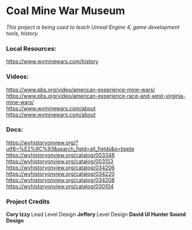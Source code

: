 # Coal Mine War Museum

<i>This project is being used to teach Unreal Engine 4, game development tools, history. </i>


<h3> Local Resources: </h3>

https://www.wvminewars.com/history <br>

<h3> Videos: </h3>

https://www.pbs.org/video/american-experience-mine-wars/ <br>
https://www.pbs.org/video/american-experience-race-and-west-virginia-mine-wars/ <br>
https://www.wvminewars.com/about <br>
https://www.wvminewars.com/about <br>


<h3> Docs: </h3>

https://wvhistoryonview.org/?utf8=%E2%9C%93&search_field=all_fields&q=tipple <br>
https://wvhistoryonview.org/catalog/003348 <br>
https://wvhistoryonview.org/catalog/003153 <br>
https://wvhistoryonview.org/catalog/034206 <br>
https://wvhistoryonview.org/catalog/034220 <br>
https://wvhistoryonview.org/catalog/034208 <br>
https://wvhistoryonview.org/catalog/030104 <br>



<h3>Project Credits</h3>

<strong> Cory </strong>
<strong> Izzy </strong> Lead Level Design
<strong> Jeffery </strong> Level Design
<strong> David <strong> UI
<strong> Hunter </strong> Sound Design

